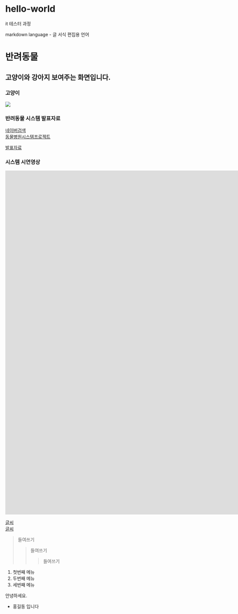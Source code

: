 # hello-world
it 테스터 과정

markdown language - 글 서식 편집용 언어

# 반려동물
## 고양이와 강아지 보여주는 화면입니다.

### 고양이
<img src="고양이.jpg"/>

### 반려동물 시스템 발표자료
[네이버검색](htttps://www.naver.com)<br>
[동물병원시스템프로젝트](https://github.com/zxcvals-cpu/hello-world/)<br>

[발표자료](/project.pptx)<br>

### 시스템 시연영상

<iframe width="1920" height="1080" src="https://www.youtube.com/embed/G0MNXtmXVcY?list=RDG0MNXtmXVcY" title="[최신가요 실시간 인기차트] 2025년 10월 18일 3주차, 멜론차트 X, 차트둥이 공식채널, 노래모음 KPOP 플레이리스트 종합차트" frameborder="0" allow="accelerometer; autoplay; clipboard-write; encrypted-media; gyroscope; picture-in-picture; web-share" referrerpolicy="strict-origin-when-cross-origin" allowfullscreen></iframe><br>

[글씨](주소)<br>
[글씨](파일)<br>

> 들여쓰기
> > 들여쓰기
> > > 들여쓰기

1. 첫번째 메뉴
2. 두번째 메뉴
3. 세번째 메뉴

안녕하세요.
* 홍길동 입니다
